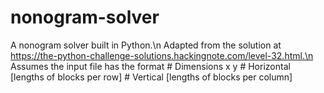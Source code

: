 # nonogram-solver
A nonogram solver built in Python.\n
Adapted from the solution at https://the-python-challenge-solutions.hackingnote.com/level-32.html.\n
Assumes the input file has the format
\# Dimensions
x y
\# Horizontal
\[lengths of blocks per row]
\# Vertical
\[lengths of blocks per column]
